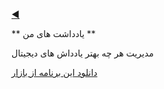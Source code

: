 [◀️](https://github.com/graceful1372/My-android-portfolio)

** یادداشت های من **

مدیریت هر چه بهتر یادداش های دیجیتال 

[دانلود این برنامه از بازار](https://cafebazaar.ir/app/com.graceful1372.notebook)
